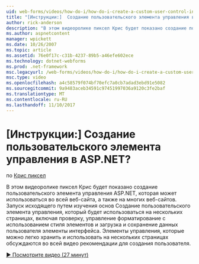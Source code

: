 ```yaml
---
uid: web-forms/videos/how-do-i/how-do-i-create-a-custom-user-control-in-aspnet
title: "[Инструкции:]  Создание пользовательского элемента управления в ASP.NET? | Документы Майкрософт"
author: rick-anderson
description: "В этом видеоролике пиксел Крис будет показано создание пользовательского элемента управления ASP.NET, которая может использоваться во всей веб-сайта, а также на многих веб-сайтов. STA...."
ms.author: aspnetcontent
manager: wpickett
ms.date: 10/26/2007
ms.topic: article
ms.assetid: 76e0f17c-c31b-4237-89b5-a46efe602ece
ms.technology: dotnet-webforms
ms.prod: .net-framework
msc.legacyurl: /web-forms/videos/how-do-i/how-do-i-create-a-custom-user-control-in-aspnet
msc.type: video
ms.openlocfilehash: a4c58579f074bf70efc7a0cb7adad3ebd91e5082
ms.sourcegitcommit: 9a9483aceb34591c97451997036a9120c3fe2baf
ms.translationtype: MT
ms.contentlocale: ru-RU
ms.lasthandoff: 11/10/2017
---
```

<a name="how-do-i--create-a-custom-user-control-in-aspnet"></a>[Инструкции:]  Создание пользовательского элемента управления в ASP.NET?
====================
по [Крис пиксел](https://twitter.com/chrispels)

В этом видеоролике пиксел Крис будет показано создание пользовательского элемента управления ASP.NET, которая может использоваться во всей веб-сайта, а также на многих веб-сайтов. Запуск исходящего путем изучения основ Создание пользовательского элемента управления, который будет использоваться на нескольких страницах, включая проверку, управление форматирование с использованием стиля элементов и загрузка и сохранение данных пользователя элементы интерфейса. Элементы управления, которые можно легко хранить и использовать на нескольких страницах обсуждаются во всей видео рекомендации для создания пользователя.

[&#9654; Посмотрите видео (27 минут)](https://channel9.msdn.com/Blogs/ASP-NET-Site-Videos/how-do-i-create-a-custom-user-control-in-aspnet)
